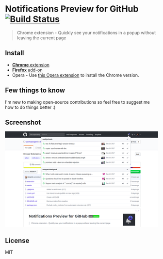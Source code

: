 # Notifications Preview for GitHub  [![Build Status](https://travis-ci.org/tanmayrajani/notifications-preview-github.svg?branch=master)](https://travis-ci.org/tanmayrajani/notifications-preview-github)
> Chrome extension - Quickly see your notifications in a popup without leaving the current page

## Install

- [**Chrome** extension](https://chrome.google.com/webstore/detail/notifications-preview-for/kgilejfahkjidpaclkepbdoeioeohfmj)
- [**Firefox** add-on](https://addons.mozilla.org/en-US/firefox/addon/notifications-preview-github/)
- Opera - Use [this Opera extension](https://addons.opera.com/en/extensions/details/download-chrome-extension-9/) to install the Chrome version.


## Few things to know

I'm new to making open-source contributions so feel free to suggest me how to do things better :)


## Screenshot

![Notification Preview Example](media/screenshot.png)


## License

MIT
